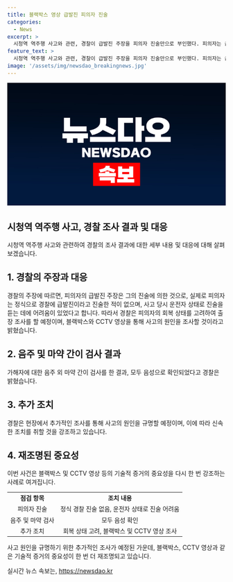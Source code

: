 ```yaml
---
title: 블랙박스 영상 급발진 피의자 진술
categories:
  - News
excerpt: >
  시청역 역주행 사고와 관련, 경찰이 급발진 주장을 피의자 진술만으로 부인했다. 피의자는 급발진 주장을 한 적 없으며, 다친 운전자로부터 진술 조사를 받지 못했다고 전했다. 블랙박스와 CCTV 영상으로 원인 규명을 위한 조사를 신속히 진행할 것을 강조하였으며, 사고 당일 가해자에 대한 음주 및 마약 간이 검사 결과는 모두 음성이었다고 밝혔다.
feature_text: >
  시청역 역주행 사고와 관련, 경찰이 급발진 주장을 피의자 진술만으로 부인했다. 피의자는 급발진 주장을 한 적 없으며, 다친 운전자로부터 진술 조사를 받지 못했다고 전했다. 블랙박스와 CCTV 영상으로 원인 규명을 위한 조사를 신속히 진행할 것을 강조하였으며, 사고 당일 가해자에 대한 음주 및 마약 간이 검사 결과는 모두 음성이었다고 밝혔다.
image: '/assets/img/newsdao_breakingnews.jpg'
---
```


<p><img src="/assets/img/newsdao_breakingnews.jpg" alt="firstkoreanews 속보" /></p>

<h2 data-ke-size="size26">시청역 역주행 사고, 경찰 조사 결과 및 대응</h2>

<p data-ke-size="size16">시청역 역주행 사고와 관련하여 경찰의 조사 결과에 대한 세부 내용 및 대응에 대해 살펴보겠습니다.</p>

<h2>1. 경찰의 주장과 대응</h2>

<p data-ke-size="size16">경찰의 주장에 따르면, 피의자의 급발진 주장은 그의 진술에 의한 것으로, 실제로 피의자는 정식으로 경찰에 급발진이라고 진술한 적이 없으며, 사고 당시 운전자 상태로 진술을 듣는 데에 어려움이 있었다고 합니다. 따라서 경찰은 피의자의 회복 상태를 고려하여 출장 조사를 할 예정이며, 블랙박스와 CCTV 영상을 통해 사고의 원인을 조사할 것이라고 밝혔습니다.</p>

<h2>2. 음주 및 마약 간이 검사 결과</h2>

<p data-ke-size="size16">가해자에 대한 음주 외 마약 간이 검사를 한 결과, 모두 음성으로 확인되었다고 경찰은 밝혔습니다.</p>

<h2>3. 추가 조치</h2>

<p data-ke-size="size16">경찰은 현장에서 추가적인 조사를 통해 사고의 원인을 규명할 예정이며, 이에 따라 신속한 조치를 취할 것을 강조하고 있습니다.</p>

<h2>4. 재조명된 중요성</h2>

<p data-ke-size="size16">이번 사건은 블랙박스 및 CCTV 영상 등의 기술적 증거의 중요성을 다시 한 번 강조하는 사례로 여겨집니다.</p>

<table>
  <tr>
    <td style="text-align: center; height: 17px;"><b>점검 항목</b></td>
    <td style="text-align: center; height: 17px;"><b>조치 내용</b></td>
  </tr>
  <tr>
    <td style="text-align: center; height: 17px;">피의자 진술</td>
    <td style="text-align: center; height: 17px;">정식 경찰 진술 없음, 운전자 상태로 진술 어려움</td>
  </tr>
  <tr>
    <td style="text-align: center; height: 17px;">음주 및 마약 검사</td>
    <td style="text-align: center; height: 17px;">모두 음성 확인</td>
  </tr>
  <tr>
    <td style="text-align: center; height: 17px;">추가 조치</td>
    <td style="text-align: center; height: 17px;">회복 상태 고려, 블랙박스 및 CCTV 영상 조사</td>
  </tr>
</table>

<p data-ke-size="size16">사고 원인을 규명하기 위한 추가적인 조사가 예정된 가운데, 블랙박스, CCTV 영상과 같은 기술적 증거의 중요성이 한 번 더 재조명되고 있습니다.</p>
실시간 뉴스 속보는, <a href="https://newsdao.kr" rel="dofollow">https://newsdao.kr</a>


